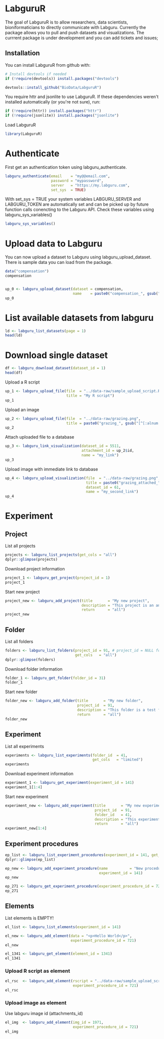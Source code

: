 # LabguruR

The goal of LabguruR is to allow researchers, data scientists, bioniformaticians to directly communicate with Labguru. 
Currently the package allows you to pull and push datasets and visualizations. 
The currrent package is under development and you can add tickets and issues; 


## Installation

You can install LabguruR from github with:


``` r
# Install devtools if needed
if (!require(devtools)) install.packages("devtools")

devtools::install_github("BioData/LabguruR")
```

You require httr and jsonlite to use LabguruR. If these dependencies weren't installed automatically (or you're not sure), run:

``` r
if (!require(httr)) install.packages("httr")
if (!require(jsonlite)) install.packages("jsonlite")
```

Load LabguruR

``` r
library(LabguruR)
```

# Authenticate

First get an authentication token using labguru_authenticate.

``` r
labguru_authenticate(email    = "my@@email.com",
                     password = "mypassword",
                     server   = "https://my.labguru.com",
                     set_sys  = TRUE)
```

With set_sys = TRUE your system variables LABGURU_SERVER and LABGURU_TOKEN are automatically set and can be picked up by future function calls conencting to the Labguru API. Check these variables using labguru_sys_variables()

``` r
labguru_sys_variables()
```

# Upload data to Labguru

You can now upload a dataset to Labguru using labguru_upload_dataset. There is sample data you can load from the package.

``` r
data("compensation")
compensation
```

``` r

up_0 <- labguru_upload_dataset(dataset = compensation,
                               name    = paste0("compensation_", gsub("[^[:alnum:]]","", date())))
up_0
```

# List available datasets from labguru

``` r
ld <- labguru_list_datasets(page = 1)
head(ld)
```

# Download single dataset

``` r
df <- labguru_download_dataset(dataset_id = 1)
head(df)
```



Upload a R script

``` r
up_1 <- labguru_upload_file(file  = "../data-raw/sample_upload_script.R", 
                            title = "My R script")
up_1
```


Upload an image

``` r
up_2 <- labguru_upload_file(file  = "../data-raw/grazing.png", 
                            title = paste0("grazing_", gsub("[^[:alnum:]]","", date())))
up_2
```

Attach uploaded file to a database

``` r
up_3 <- labguru_link_visualization(dataset_id = 5511,
                                   attachment_id = up_2$id,
                                   name = "my_link")
up_3
```

Upload image with immediate link to database

``` r
up_4 <- labguru_upload_visualization(file  = "../data-raw/grazing.png", 
                                     title = paste0("grazing_attached_", gsub("[^[:alnum:]]","", date())),
                                     dataset_id = 61,
                                     name = "my_second_link")
up_4
```


# Experiment

## Project

List all projects

``` r
projects <- labguru_list_projects(get_cols = "all")
dplyr::glimpse(projects)
```

Download project information

``` r
project_1 <- labguru_get_project(project_id = 1)
project_1
```

Start new project

``` r
project_new <- labguru_add_project(title       = "My new project",
                                   description = "This project is an analysis of ...",
                                   return      = "all")
project_new
```


## Folder

List all folders

``` r
folders <- labguru_list_folders(project_id = 91, # project_id = NULL for all folders in all projects (default)
                                get_cols   = "all")
dplyr::glimpse(folders)
```

Download folder information

``` r
folder_1 <- labguru_get_folder(folder_id = 31)
folder_1
```

Start new folder

``` r
folder_new <- labguru_add_folder(title       = "My new folder",
                                 project_id  = 91,
                                 description = "This folder is a test from LabguruR",
                                 return      = "all")
folder_new
```


## Experiment

List all experiments



``` r
experiments <- labguru_list_experiments(folder_id  = 41,
                                        get_cols   = "limited")
experiments
```

Download experiment information

``` r
experiment_1 <- labguru_get_experiment(experiment_id = 141)
experiment_1[1:4]
```

Start new experiment

``` r
experiment_new <- labguru_add_experiment(title       = "My new experiment 26-7-2018",
                                         project_id  = 91,
                                         folder_id   = 41,
                                         description = "This experiment is a test from LabguruR  26-7-2018",
                                         return      = "all")
experiment_new[1:4]
```

## Experiment procedures

``` r
ep_list <- labguru_list_experiment_procedures(experiment_id = 141, get_cols = "all")
dplyr::glimpse(ep_list)
```

``` r
ep_new <- labguru_add_experiment_procedure(name          = "New procedure 26-7-2018",
                                           experiment_id = 141)
ep_new
```


``` r
ep_271 <- labguru_get_experiment_procedure(experiment_procedure_id = 721)
ep_271
```

## Elements

List elements is EMPTY!

``` r
el_list <- labguru_list_elements(experiment_id = 141)
```

``` r
el_new <- labguru_add_element(data = "<p>Hello World</p>",
                              experiment_procedure_id = 721)
el_new
```


``` r
el_1341 <- labguru_get_element(element_id = 1341)
el_1341
```

### Upload R script as element

``` r
el_rsc  <- labguru_add_element(rscript = "../data-raw/sample_upload_script.R",
                               experiment_procedure_id = 721)
el_rsc
```

### Upload image as element

Use labguru image id (attachments_id)

``` r
el_img  <- labguru_add_element(img_id = 1971,
                               experiment_procedure_id = 721)
el_img
```
